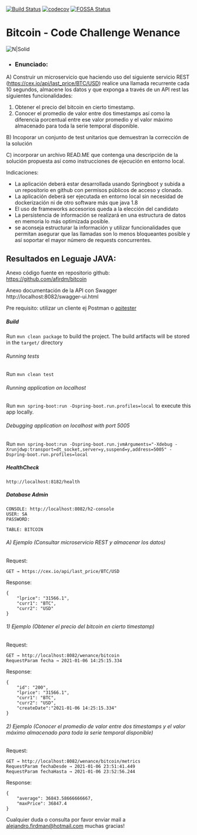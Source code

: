 [![Build Status](https://travis-ci.com/afirdm/bitcoin.svg?branch=main)](https://travis-ci.com/github/afirdm/bitcoin)
[![codecov](https://codecov.io/gh/afirdm/bitcoin/branch/main/graph/badge.svg)](https://codecov.io/gh/afirdm/bitcoin)
[![FOSSA Status](https://app.fossa.com/api/projects/git%2Bgithub.com%2Fafirdm%2Fbitcoin.svg?type=shield)](https://app.fossa.com/projects/git%2Bgithub.com%2Fafirdm%2Fbitcoin?ref=badge_shield)

# Bitcoin - Code Challenge Wenance

![N|Solid](https://images.idgesg.net/images/article/2018/02/bitcoin_increase_growth_on_fire_thinkstock_886921368-100749770-large.jpg)

- ### Enunciado:
A) Construir un microservicio que haciendo uso del siguiente servicio REST (https://cex.io/api/last_price/BTC/USD)
realice una llamada recurrente cada 10 segundos, almacene los datos y que exponga a través de un API rest las siguientes funcionalidades:

1. Obtener el precio del bitcoin en cierto timestamp.
2. Conocer el promedio de valor entre dos timestamps así como la diferencia porcentual entre ese valor promedio y el valor máximo almacenado para toda la serie temporal disponible.

B) Incoporar un conjunto de test unitarios que demuestran la corrección de la solución

C) incorporar un archivo READ.ME que contenga una descripción de la solución propuesta así como instrucciones de ejecución en entorno local.

Indicaciones:
* La aplicación deberá estar desarrollada usando Springboot y subida a un repositorio en github con permisos públicos de acceso y clonado.
* La aplicación deberá ser ejecutada en entorno local sin necesidad de dockerización ni de otro software más que java 1.8
* El uso de frameworks accesorios queda a la elección del candidato
* La persistencia de información se realizará en una estructura de datos en memoria lo más optimizada posible.
* se aconseja estructurar la información y utilizar funcionalidades que permitan asegurar que las llamadas son lo menos bloqueantes posible y así soportar el mayor número de requests concurrentes.


## Resultados en Leguaje JAVA:

Anexo código fuente en repositorio github: https://github.com/afirdm/bitcoin

Anexo documentación de la API con Swagger http://localhost:8082/swagger-ui.html

Pre requisito: utilizar un cliente ej Postman o [apitester](https://apitester.com "cliente para probar la api")

##### Build

Run `mvn clean package` to build the project. The build artifacts will be stored in the `target/` directory

###### Running tests

Run `mvn clean test` 

###### Running application on localhost

Run `mvn spring-boot:run -Dspring-boot.run.profiles=local` to execute this app locally.

###### Debugging application on localhost with port 5005

Run `mvn spring-boot:run -Dspring-boot.run.jvmArguments="-Xdebug -Xrunjdwp:transport=dt_socket,server=y,suspend=y,address=5005" -Dspring-boot.run.profiles=local`

##### HealthCheck

	http://localhost:8182/health
	
##### Database Admin

	CONSOLE: http://localhost:8082/h2-console
	USER: SA
	PASSWORD: 
	
	TABLE: BITCOIN

###### A) Ejemplo (Consultar microservicio REST y almacenar los datos)

Request:

	GET → https://cex.io/api/last_price/BTC/USD

Response: 

	{
        "lprice": "31566.1",
        "curr1": "BTC",
        "curr2": "USD"
    }

###### 1) Ejemplo (Obtener el precio del bitcoin en cierto timestamp)

Request:

	GET → http://localhost:8082/wenance/bitcoin
	RequestParam fecha → 2021-01-06 14:25:15.334

Response: 

	{
        "id": "200",
        "lprice": "31566.1",
        "curr1": "BTC",
        "curr2": "USD",
        "createDate":"2021-01-06 14:25:15.334"
    }
    
###### 2) Ejemplo (Conocer el promedio de valor entre dos timestamps y el valor máximo almacenado para toda la serie temporal disponible)

Request:

	GET → http://localhost:8082/wenance/bitcoin/metrics
    RequestParam fechaDesde → 2021-01-06 23:51:41.449
    RequestParam fechaHasta → 2021-01-06 23:52:56.244

Response: 

	{
        "average": 36843.58666666667,
        "maxPrice": 36847.4
    }
    

Cualquier duda o consulta por favor enviar mail a alejandro.firdman@hotmail.com muchas gracias!
